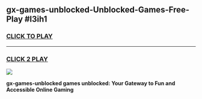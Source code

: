 
## gx-games-unblocked-Unblocked-Games-Free-Play #l3ih1
<h3>
<a href="https://us.freeplayer.one?title=gx-games-unblocked&ref=9M">CLICK TO PLAY</a></h3>
<hr>

<h3>
<a href="https://us.freeplayer.one?title=gx-games-unblocked&ref=9M">CLICK 2 PLAY</a>
  
</h3>

<a href="https://us.freeplayer.one?title=gx-games-unblocked&ref=9M"><img src="https://clearcache.store/games.png"></a>


**gx-games-unblocked games unblocked: Your Gateway to Fun and Accessible Online Gaming**
